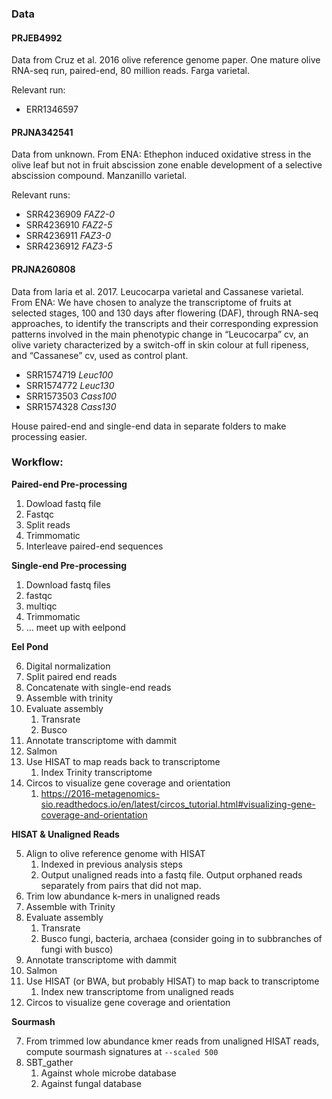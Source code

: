 ### Data

#### PRJEB4992

Data from Cruz et al. 2016 olive reference genome paper. One mature olive RNA-seq run, paired-end, 80 million reads. Farga varietal.

Relevant run:

+ ERR1346597

#### PRJNA342541

Data from unknown. From ENA: Ethephon induced oxidative stress in the olive leaf but not in fruit abscission zone enable development of a selective abscission compound. Manzanillo varietal.

Relevant runs:

+ SRR4236909 *FAZ2-0*
+ SRR4236910 *FAZ2-5*
+ SRR4236911 *FAZ3-0*
+ SRR4236912 *FAZ3-5*

#### PRJNA260808

Data from Iaria et al. 2017. Leucocarpa varietal and Cassanese varietal.  From ENA: We have chosen to analyze the transcriptome of fruits at selected stages, 100 and 130 days after flowering (DAF), through RNA-seq approaches, to identify the transcripts and their corresponding expression patterns involved in the main phenotypic change in “Leucocarpa” cv, an olive variety characterized by a switch-off in skin colour at full ripeness, and “Cassanese” cv, used as control plant.

+ SRR1574719 *Leuc100*
+ SRR1574772 *Leuc130*
+ SRR1573503 *Cass100* 
+ SRR1574328 *Cass130*

House paired-end and single-end data in separate folders to make processing easier. 

### Workflow:  

**Paired-end Pre-processing**

1. Dowload fastq file
2. Fastqc
3. Split reads
4. Trimmomatic
5. Interleave paired-end sequences

**Single-end Pre-processing**

1. Download fastq files
2. fastqc
3. multiqc
4. Trimmomatic
5. ... meet up with eelpond

**Eel Pond**

6. Digital normalization
7. Split paired end reads
8. Concatenate with single-end reads
9. Assemble with trinity
10. Evaluate assembly
    1. Transrate
    2. Busco
11. Annotate transcriptome with dammit
12. Salmon
13. Use HISAT to map reads back to transcriptome
    1. Index Trinity transcriptome
14. Circos to visualize gene coverage and orientation 
    1. https://2016-metagenomics-sio.readthedocs.io/en/latest/circos_tutorial.html#visualizing-gene-coverage-and-orientation

 
**HISAT & Unaligned Reads**

5. Align to olive reference genome with HISAT
    1. Indexed in previous analysis steps
    2. Output unaligned reads into a fastq file. Output orphaned reads separately from pairs that did not map.
6. Trim low abundance k-mers in unaligned reads
7. Assemble with Trinity
8. Evaluate assembly
    1. Transrate
    2. Busco fungi, bacteria, archaea (consider going in to subbranches of fungi with busco)
9. Annotate transcriptome with dammit
10. Salmon
11. Use HISAT (or BWA, but probably HISAT) to map back to transcriptome 
    1. Index new transcriptome from unaligned reads
12. Circos to visualize gene coverage and orientation 

**Sourmash**

7. From trimmed low abundance kmer reads from unaligned HISAT reads, compute sourmash signatures at `--scaled 500`
8. SBT_gather
    1. Against whole microbe database
    2. Against fungal database
